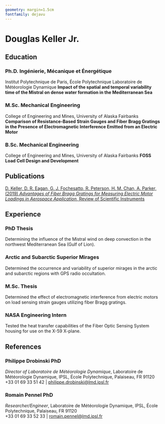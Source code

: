 ```yaml
---
geometry: margin=1.5cm
fontfamily: dejavu
---
```


# Douglas Keller Jr.

<!--[alaskanresearcher.org](https://www.alaskanresearcher.org)-->

<!--[LinkedIn](https://www.linkedin.com/in/dg-kllr-jr/)-->

## Education

### Ph.D. Ingénierie, Mécanique et Énergétique

Institut Polytechnique de Paris, École Polytechnique
Laboratoire de Météorologie Dynamique
**Impact of the spatial and temporal variability time of the Mistral on dense water formation in the Mediterranean Sea**

### M.Sc. Mechanical Engineering

College of Engineering and Mines, University of Alaska Fairbanks
**Comparison of Resistance-Based Strain Gauges and Fiber Bragg Gratings in the Presence of Electromagnetic Interference Emitted from an Electric Motor**

### B.Sc. Mechanical Engineering

College of Engineering and Mines, University of Alaska Fairbanks
**FOSS Load Cell Design and Development**

## Publications

[D. Keller, D. R. Eagan, G. J. Fochesatto, R. Peterson, H. M. Chan, A. Parker, (2019) *Advantages of Fiber Bragg Gratings for Measuring Electric Motor Loadings in Aerospace Application*, Review of Scientific Instruments](https://aip.scitation.org/doi/10.1063/1.5093556)

## Experience

### PhD Thesis

Determining the influence of the Mistral wind on deep convection in the northwest Mediterranean Sea (Gulf of Lion).

### Arctic and Subarctic Superior Mirages

Determined the occurrence and variability of superior mirages in the arctic and subarctic regions with GPS radio occultation.

### M.Sc. Thesis

Determined the effect of electromagnetic interference from electric motors on load sensing strain gauges utilizing fiber Bragg gratings.

### NASA Engineering Intern

Tested the heat transfer capabilities of the Fiber Optic Sensing System housing for use on the X-59 X-plane.

## References

### Philippe Drobinski PhD

*Director of Laboratoire de Météorologie Dynamique*, Laboratoire de Météorologie Dynamique, IPSL, École Polytechnique, Palaiseau, FR 91120<br>
+33 01 69 33 51 42 | philippe.drobinski@lmd.ipsl.fr

### Romain Pennel PhD

*Researcher/Engineer*, Laboratoire de Météorologie Dynamique, IPSL, École Polytechnique, Palaiseau, FR 91120<br>
+33 01 69 33 52 33 | romain.pennel@lmd.ipsl.fr

<!--### Gilberto "Javier" Fochesatto PhD-->

<!--*Professor of Atmospheric Sciences*, University of Alaska Fairbanks, Fairbanks, AK, USA 99775<br>-->
<!--+1 907-474-7602 | gjfochesatto@alaska.edu-->
